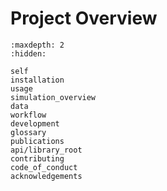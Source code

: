# Project Overview

```{toctree}
:maxdepth: 2
:hidden:

self
installation
usage
simulation_overview
data
workflow
development
glossary
publications
api/library_root
contributing
code_of_conduct
acknowledgements
```

```{include} ../README.md
```
